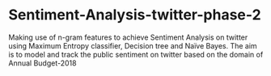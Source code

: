 # Sentiment-Analysis-twitter-phase-2
Making use of n-gram features to achieve Sentiment Analysis on twitter using  Maximum Entropy classifier, Decision tree and Naïve Bayes. The aim is to model and track the public sentiment on twitter based on the domain of Annual Budget-2018
